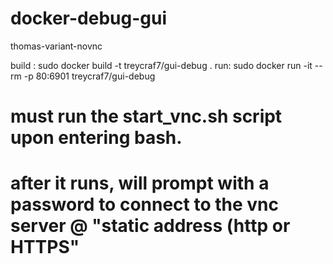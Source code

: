 # docker-debug-gui
thomas-variant-novnc

build :  sudo docker build -t treycraf7/gui-debug . 
run: sudo docker run -it --rm -p 80:6901 treycraf7/gui-debug 
# must run the start_vnc.sh script upon entering bash. 
# after it runs, will prompt with a password to connect to the vnc server @ "static address (http or HTTPS"
